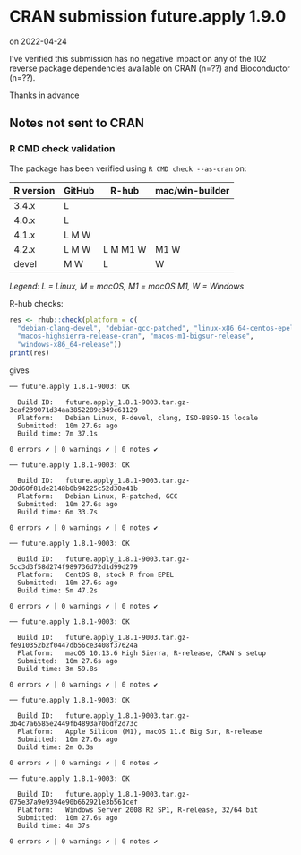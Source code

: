 # CRAN submission future.apply 1.9.0

on 2022-04-24

I've verified this submission has no negative impact on any of the 102 reverse package dependencies available on CRAN (n=??) and Bioconductor (n=??).

Thanks in advance


## Notes not sent to CRAN

### R CMD check validation

The package has been verified using `R CMD check --as-cran` on:

| R version     | GitHub | R-hub    | mac/win-builder |
| ------------- | ------ | -------- | --------------- |
| 3.4.x         | L      |          |                 |
| 4.0.x         | L      |          |                 |
| 4.1.x         | L M W  |          |                 |
| 4.2.x         | L M W  | L M M1 W | M1 W            |
| devel         |   M W  | L        |    W            |

_Legend: L = Linux, M = macOS, M1 = macOS M1, W = Windows_


R-hub checks:

```r
res <- rhub::check(platform = c(
  "debian-clang-devel", "debian-gcc-patched", "linux-x86_64-centos-epel",
  "macos-highsierra-release-cran", "macos-m1-bigsur-release",
  "windows-x86_64-release"))
print(res)
```

gives

```
── future.apply 1.8.1-9003: OK

  Build ID:   future.apply_1.8.1-9003.tar.gz-3caf239071d34aa3852289c349c61129
  Platform:   Debian Linux, R-devel, clang, ISO-8859-15 locale
  Submitted:  10m 27.6s ago
  Build time: 7m 37.1s

0 errors ✔ | 0 warnings ✔ | 0 notes ✔

── future.apply 1.8.1-9003: OK

  Build ID:   future.apply_1.8.1-9003.tar.gz-30d60f81de2148b0b94225c52d30a41b
  Platform:   Debian Linux, R-patched, GCC
  Submitted:  10m 27.6s ago
  Build time: 6m 33.7s

0 errors ✔ | 0 warnings ✔ | 0 notes ✔

── future.apply 1.8.1-9003: OK

  Build ID:   future.apply_1.8.1-9003.tar.gz-5cc3d3f58d274f989736d72d1d99d279
  Platform:   CentOS 8, stock R from EPEL
  Submitted:  10m 27.6s ago
  Build time: 5m 47.2s

0 errors ✔ | 0 warnings ✔ | 0 notes ✔

── future.apply 1.8.1-9003: OK

  Build ID:   future.apply_1.8.1-9003.tar.gz-fe910352b2f0447db56ce3408f37624a
  Platform:   macOS 10.13.6 High Sierra, R-release, CRAN's setup
  Submitted:  10m 27.6s ago
  Build time: 3m 59.8s

0 errors ✔ | 0 warnings ✔ | 0 notes ✔

── future.apply 1.8.1-9003: OK

  Build ID:   future.apply_1.8.1-9003.tar.gz-3b4c7a6585e2449fb4893a70bdf2d73c
  Platform:   Apple Silicon (M1), macOS 11.6 Big Sur, R-release
  Submitted:  10m 27.6s ago
  Build time: 2m 0.3s

0 errors ✔ | 0 warnings ✔ | 0 notes ✔

── future.apply 1.8.1-9003: OK

  Build ID:   future.apply_1.8.1-9003.tar.gz-075e37a9e9394e90b662921e3b561cef
  Platform:   Windows Server 2008 R2 SP1, R-release, 32/64 bit
  Submitted:  10m 27.6s ago
  Build time: 4m 37s

0 errors ✔ | 0 warnings ✔ | 0 notes ✔
```
